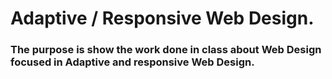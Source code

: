# Adaptive / Responsive Web Design.
### The purpose is show the work done in class about Web Design focused in Adaptive and responsive Web Design.
